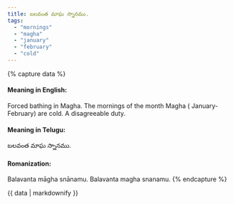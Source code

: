 ```yaml
---
title: బలవంత మాఘ స్నానము.
tags:
  - "mornings"
  - "magha"
  - "january"
  - "february"
  - "cold"
---
```


{% capture data %}
#### Meaning in English:
Forced bathing in Magha.
The mornings of the month Magha ( January-February) are cold.
A disagreeable duty.

#### Meaning in Telugu:
బలవంత మాఘ స్నానము.

#### Romanization:
Balavanta māgha snānamu.
Balavanta magha snanamu.
{% endcapture %}

{{ data | markdownify }}

